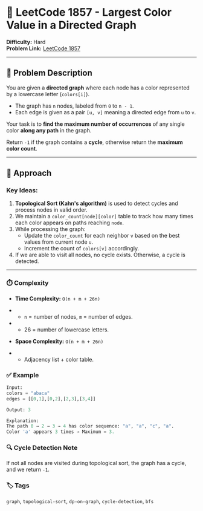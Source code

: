 # 🎨 LeetCode 1857 - Largest Color Value in a Directed Graph

**Difficulty:** Hard  
**Problem Link:** [LeetCode 1857](https://leetcode.com/problems/largest-color-value-in-a-directed-graph)

---

## 📘 Problem Description

You are given a **directed graph** where each node has a color represented by a lowercase letter (`colors[i]`).

- The graph has `n` nodes, labeled from `0` to `n - 1`.
- Each edge is given as a pair `[u, v]` meaning a directed edge from `u` to `v`.

Your task is to **find the maximum number of occurrences** of any single color **along any path** in the graph.

Return `-1` if the graph contains a **cycle**, otherwise return the **maximum color count**.

---

## 🧠 Approach

### Key Ideas:
1. **Topological Sort (Kahn's algorithm)** is used to detect cycles and process nodes in valid order.
2. We maintain a `color_count[node][color]` table to track how many times each color appears on paths reaching `node`.
3. While processing the graph:
   - Update the `color_count` for each neighbor `v` based on the best values from current node `u`.
   - Increment the count of `colors[v]` accordingly.
4. If we are able to visit all nodes, no cycle exists. Otherwise, a cycle is detected.

---

### ⏱️ Complexity
- **Time Complexity:** `O(n + m + 26n)`

- - `n` = number of nodes, `m` = number of edges.

- - 26 = number of lowercase letters.

- **Space Complexity:** `O(n + m + 26n)`

- - Adjacency list + color table.

### ✅ Example
```python
Input:
colors = "abaca"
edges = [[0,1],[0,2],[2,3],[3,4]]

Output: 3

Explanation:
The path 0 → 2 → 3 → 4 has color sequence: "a", "a", "c", "a".
Color 'a' appears 3 times → Maximum = 3.
```

### 🔍 Cycle Detection Note
If not all nodes are visited during topological sort, the graph has a cycle, and we return `-1`.

### 🏷️ Tags
`graph`, `topological-sort`, `dp-on-graph`, `cycle-detection`, `bfs`